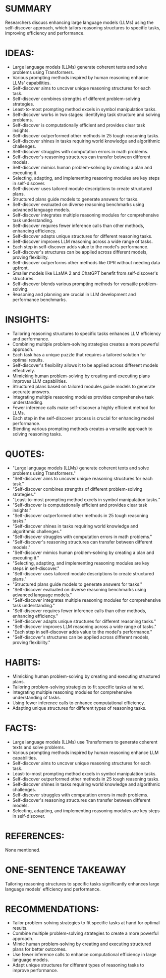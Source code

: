 # SUMMARY
Researchers discuss enhancing large language models (LLMs) using the self-discover approach, which tailors reasoning structures to specific tasks, improving efficiency and performance.

# IDEAS:
- Large language models (LLMs) generate coherent texts and solve problems using Transformers.
- Various prompting methods inspired by human reasoning enhance LLMs' capabilities.
- Self-discover aims to uncover unique reasoning structures for each task.
- Self-discover combines strengths of different problem-solving strategies.
- Least-to-most prompting method excels in symbol manipulation tasks.
- Self-discover works in two stages: identifying task structure and solving problems.
- Self-discover is computationally efficient and provides clear task insights.
- Self-discover outperformed other methods in 25 tough reasoning tasks.
- Self-discover shines in tasks requiring world knowledge and algorithmic challenges.
- Self-discover struggles with computation errors in math problems.
- Self-discover's reasoning structures can transfer between different models.
- Self-discover mimics human problem-solving by creating a plan and executing it.
- Selecting, adapting, and implementing reasoning modules are key steps in self-discover.
- Self-discover uses tailored module descriptions to create structured plans.
- Structured plans guide models to generate answers for tasks.
- Self-discover evaluated on diverse reasoning benchmarks using advanced language models.
- Self-discover integrates multiple reasoning modules for comprehensive task understanding.
- Self-discover requires fewer inference calls than other methods, enhancing efficiency.
- Self-discover adapts unique structures for different reasoning tasks.
- Self-discover improves LLM reasoning across a wide range of tasks.
- Each step in self-discover adds value to the model's performance.
- Self-discover's structures can be applied across different models, proving flexibility.
- Self-discover outperforms other methods like OPR without needing data upfront.
- Smaller models like LLaMA 2 and ChatGPT benefit from self-discover's structures.
- Self-discover blends various prompting methods for versatile problem-solving.
- Reasoning and planning are crucial in LLM development and performance benchmarks.

# INSIGHTS:
- Tailoring reasoning structures to specific tasks enhances LLM efficiency and performance.
- Combining multiple problem-solving strategies creates a more powerful approach.
- Each task has a unique puzzle that requires a tailored solution for optimal results.
- Self-discover's flexibility allows it to be applied across different models effectively.
- Mimicking human problem-solving by creating and executing plans improves LLM capabilities.
- Structured plans based on tailored modules guide models to generate accurate answers.
- Integrating multiple reasoning modules provides comprehensive task understanding.
- Fewer inference calls make self-discover a highly efficient method for LLMs.
- Each step in the self-discover process is crucial for enhancing model performance.
- Blending various prompting methods creates a versatile approach to solving reasoning tasks.

# QUOTES:
- "Large language models (LLMs) generate coherent texts and solve problems using Transformers."
- "Self-discover aims to uncover unique reasoning structures for each task."
- "Self-discover combines strengths of different problem-solving strategies."
- "Least-to-most prompting method excels in symbol manipulation tasks."
- "Self-discover is computationally efficient and provides clear task insights."
- "Self-discover outperformed other methods in 25 tough reasoning tasks."
- "Self-discover shines in tasks requiring world knowledge and algorithmic challenges."
- "Self-discover struggles with computation errors in math problems."
- "Self-discover's reasoning structures can transfer between different models."
- "Self-discover mimics human problem-solving by creating a plan and executing it."
- "Selecting, adapting, and implementing reasoning modules are key steps in self-discover."
- "Self-discover uses tailored module descriptions to create structured plans."
- "Structured plans guide models to generate answers for tasks."
- "Self-discover evaluated on diverse reasoning benchmarks using advanced language models."
- "Self-discover integrates multiple reasoning modules for comprehensive task understanding."
- "Self-discover requires fewer inference calls than other methods, enhancing efficiency."
- "Self-discover adapts unique structures for different reasoning tasks."
- "Self-discover improves LLM reasoning across a wide range of tasks."
- "Each step in self-discover adds value to the model's performance."
- "Self-discover's structures can be applied across different models, proving flexibility."

# HABITS:
- Mimicking human problem-solving by creating and executing structured plans.
- Tailoring problem-solving strategies to fit specific tasks at hand.
- Integrating multiple reasoning modules for comprehensive understanding of tasks.
- Using fewer inference calls to enhance computational efficiency.
- Adapting unique structures for different types of reasoning tasks.

# FACTS:
- Large language models (LLMs) use Transformers to generate coherent texts and solve problems.
- Various prompting methods inspired by human reasoning enhance LLM capabilities.
- Self-discover aims to uncover unique reasoning structures for each task.
- Least-to-most prompting method excels in symbol manipulation tasks.
- Self-discover outperformed other methods in 25 tough reasoning tasks.
- Self-discover shines in tasks requiring world knowledge and algorithmic challenges.
- Self-discover struggles with computation errors in math problems.
- Self-discover's reasoning structures can transfer between different models.
- Selecting, adapting, and implementing reasoning modules are key steps in self-discover.

# REFERENCES:
None mentioned.

# ONE-SENTENCE TAKEAWAY
Tailoring reasoning structures to specific tasks significantly enhances large language models' efficiency and performance.

# RECOMMENDATIONS:
- Tailor problem-solving strategies to fit specific tasks at hand for optimal results.
- Combine multiple problem-solving strategies to create a more powerful approach.
- Mimic human problem-solving by creating and executing structured plans for better outcomes.
- Use fewer inference calls to enhance computational efficiency in large language models.
- Adapt unique structures for different types of reasoning tasks to improve performance.